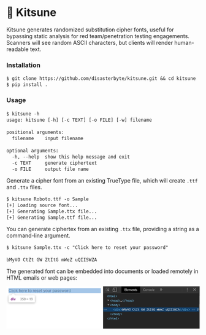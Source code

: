 # 🦊 Kitsune

Kitsune generates randomized substitution cipher fonts, useful for bypassing static analysis for red team/penetration testing engagements. Scanners will see random ASCII characters, but clients will render human-readable text.

### Installation

```console
$ git clone https://github.com/disasterbyte/kitsune.git && cd kitsune
$ pip install .
```

### Usage

```console
$ kitsune -h
usage: kitsune [-h] [-c TEXT] [-o FILE] [-w] filename

positional arguments:
  filename    input filename

optional arguments:
  -h, --help  show this help message and exit
  -c TEXT     generate ciphertext
  -o FILE     output file name
```

Generate a cipher font from an existing TrueType file, which will create `.ttf` and `.ttx` files. 

```console
$ kitsune Roboto.ttf -o Sample 
[+] Loading source font...
[+] Generating Sample.ttx file...
[+] Generating Sample.ttf file...
```

You can generate ciphertex from an existing `.ttx` file, providing a string as a command-line argument.

```console
$ kitsune Sample.ttx -c "Click here to reset your password"

bMyVO CtZt GW ZtItG mWeZ uQIISWZA
```


The generated font can be embedded into documents or loaded remotely in HTML emails or web pages:

![seeing is believing](example.png)
